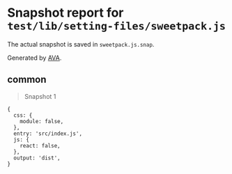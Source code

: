 # Snapshot report for `test/lib/setting-files/sweetpack.js`

The actual snapshot is saved in `sweetpack.js.snap`.

Generated by [AVA](https://ava.li).

## common

> Snapshot 1

    {
      css: {
        module: false,
      },
      entry: 'src/index.js',
      js: {
        react: false,
      },
      output: 'dist',
    }
